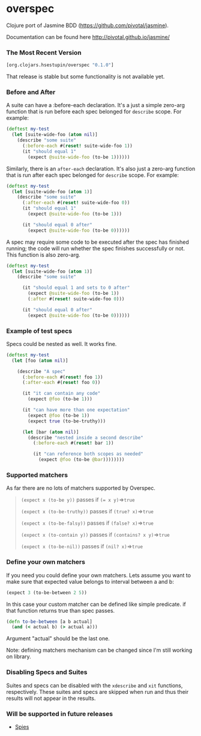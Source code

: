 overspec
========

Clojure port of Jasmine BDD (https://github.com/pivotal/jasmine).

Documentation can be found here http://pivotal.github.io/jasmine/

### The Most Recent Version

``` clojure
[org.clojars.hsestupin/overspec "0.1.0"]
```

That release is stable but some functionality is not available yet.

### Before and After

A suite can have a :before-each declaration. It's a just a simple zero-arg function that is run before each spec belonged for `describe` scope. For example:

```clojure
(deftest my-test
  (let [suite-wide-foo (atom nil)]
    (describe "some suite"
      (:before-each #(reset! suite-wide-foo 1))
      (it "should equal 1"
        (expect @suite-wide-foo (to-be 1))))))
```

Similarly, there is an `after-each` declaration. It's also just a zero-arg function that is run after each spec belonged for `describe` scope. For example:

```clojure
(deftest my-test
  (let [suite-wide-foo (atom 1)]
    (describe "some suite"
      (:after-each #(reset! suite-wide-foo 0))
      (it "should equal 1"
        (expect @suite-wide-foo (to-be 1)))

      (it "should equal 0 after"
        (expect @suite-wide-foo (to-be 0))))))
```

A spec may require some code to be executed after the spec has finished running; the code will run whether the spec finishes successfully or not. This function is also zero-arg.

```clojure
(deftest my-test
  (let [suite-wide-foo (atom 1)]
    (describe "some suite"

      (it "should equal 1 and sets to 0 after"
        (expect @suite-wide-foo (to-be 1))
        (:after #(reset! suite-wide-foo 0)))

      (it "should equal 0 after"
        (expect @suite-wide-foo (to-be 0))))))
```

### Example of test specs

Specs could be nested as well. It works fine.

```clojure
(deftest my-test
  (let [foo (atom nil)]

    (describe "A spec"
      (:before-each #(reset! foo 1))
      (:after-each #(reset! foo 0))

      (it "it can contain any code"
        (expect @foo (to-be 1)))

      (it "can have more than one expectation"
        (expect @foo (to-be 1))
        (expect true (to-be-truthy)))

      (let [bar (atom nil)]
        (describe "nested inside a second describe"
          (:before-each #(reset! bar 1))

          (it "can reference both scopes as needed"
            (expect @foo (to-be @bar))))))))
```

### Supported matchers

As far there are no lots of matchers supported by Overspec.

>`(expect x (to-be y))` passes if `(= x y)`=>`true`
>
>`(expect x (to-be-truthy))` passes if `(true? x)`=>`true`
>
>`(expect x (to-be-falsy))` passes if `(false? x)`=>`true`
>
>`(expect x (to-contain y))` passes if `(contains? x y)`=>`true`
>
>`(expect x (to-be-nil))` passes if `(nil? x)`=>`true`

### Define your own matchers

If you need you could define your own matchers. Lets assume you want to make sure that expected value belongs to interval between a and b:

```clojure
(expect 3 (to-be-between 2 5))
```

In this case your custom matcher can be defined like simple predicate. if that function returns true than spec passes.
```clojure
(defn to-be-between [a b actual]
  (and (< actual b) (> actual a)))
```

Argument "actual" should be the last one.

Note: defining matchers mechanism can be changed since I'm still working on library.

### Disabling Specs and Suites

Suites and specs can be disabled with the `xdescribe` and `xit` functions, respectively. These suites and specs are skipped when run and thus their results will not appear in the results.

### Will be supported in future releases

- [Spies](http://pivotal.github.io/jasmine/#section-Spies)